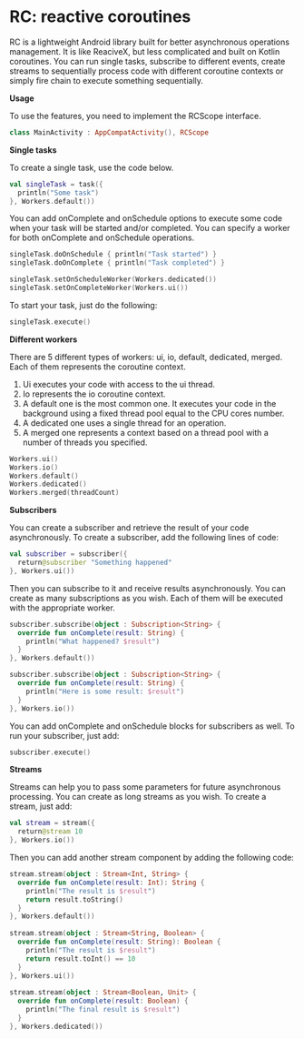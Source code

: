 # RC: reactive coroutines

RC is a lightweight Android library built for better asynchronous operations management. It is like ReaciveX, but less complicated and built on Kotlin coroutines. 
You can run single tasks, subscribe to different events, create streams to sequentially process code with different coroutine contexts or simply fire chain to execute something sequentially.

**Usage**

To use the features, you need to implement the RCScope interface. 

```Kotlin
class MainActivity : AppCompatActivity(), RCScope
```

**Single tasks**

To create a single task, use the code below.

```Kotlin
val singleTask = task({
  println("Some task")
}, Workers.default())
```

You can add onComplete and onSchedule options to execute some code when your task will be started and/or completed. You can specify a worker for both onComplete and onSchedule operations.

```Kotlin
singleTask.doOnSchedule { println("Task started") }
singleTask.doOnComplete { println("Task completed") }

singleTask.setOnScheduleWorker(Workers.dedicated())
singleTask.setOnCompleteWorker(Workers.ui())
```

To start your task, just do the following:

```Kotlin
singleTask.execute()
```

**Different workers**

There are 5 different types of workers: ui, io, default, dedicated, merged. Each of them represents the coroutine context. 
1. Ui executes your code with access to the ui thread. 
2. Io represents the io coroutine context.
3. A default one is the most common one. It executes your code in the background using a fixed thread pool equal to the CPU cores number.
4. A dedicated one uses a single thread for an operation.
5. A merged one represents a context based on a thread pool with a number of threads you specified.

```Kotlin
Workers.ui()
Workers.io()
Workers.default()
Workers.dedicated()
Workers.merged(threadCount)
```

**Subscribers**

You can create a subscriber and retrieve the result of your code asynchronously. To create a subscriber, add the following lines of code:

```Kotlin
val subscriber = subscriber({
  return@subscriber "Something happened"
}, Workers.ui())
```

Then you can subscribe to it and receive results asynchronously. You can create as many subscriptions as you wish. Each of them will be executed with the appropriate worker.

```Kotlin
subscriber.subscribe(object : Subscription<String> {
  override fun onComplete(result: String) {
    println("What happened? $result")
  }
}, Workers.default())

subscriber.subscribe(object : Subscription<String> {
  override fun onComplete(result: String) {
    println("Here is some result: $result")
  }
}, Workers.io())
```

You can add onComplete and onSchedule blocks for subscribers as well. 
To run your subscriber, just add:

```Kotlin
subscriber.execute()
```

**Streams**

Streams can help you to pass some parameters for future asynchronous processing. You can create as long streams as you wish. To create a stream, just add:

```Kotlin
val stream = stream({
  return@stream 10
}, Workers.io())
```

Then you can add another stream component by adding the following code:

```Kotlin
stream.stream(object : Stream<Int, String> {
  override fun onComplete(result: Int): String {
    println("The result is $result")
    return result.toString()
  }
}, Workers.default())
        
stream.stream(object : Stream<String, Boolean> {
  override fun onComplete(result: String): Boolean {
    println("The result is $result")
    return result.toInt() == 10
  }
}, Workers.ui())
        
stream.stream(object : Stream<Boolean, Unit> {
  override fun onComplete(result: Boolean) {
    println("The final result is $result")
  }
}, Workers.dedicated())
```
